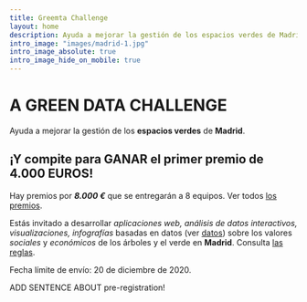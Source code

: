 ```yaml
---
title: Greemta Challenge
layout: home
description: Ayuda a mejorar la gestión de los espacios verdes de Madrid.
intro_image: "images/madrid-1.jpg"
intro_image_absolute: true
intro_image_hide_on_mobile: true
---
```


# A GREEN DATA CHALLENGE
Ayuda a mejorar la gestión de los **espacios verdes** de **Madrid**.

## ¡Y compite para GANAR el primer premio de 4.000 EUROS!
Hay premios por ***8.000 &euro;*** que se entregarán a 8 equipos. Ver todos [los premios](https://challenge.greemta.eu/prizes_es/).

Estás invitado a desarrollar *aplicaciones web, análisis de datos interactivos, visualizaciones, infografías* basadas en datos (ver [datos](https://challenge.greemta.eu/dataset_es/)) sobre los valores *sociales* y *económicos* de los árboles y el verde en **Madrid**. Consulta [las reglas](https://challenge.greemta.eu/rules_es/).

Fecha límite de envío: 20 de diciembre de 2020. 

ADD SENTENCE ABOUT pre-registration!
